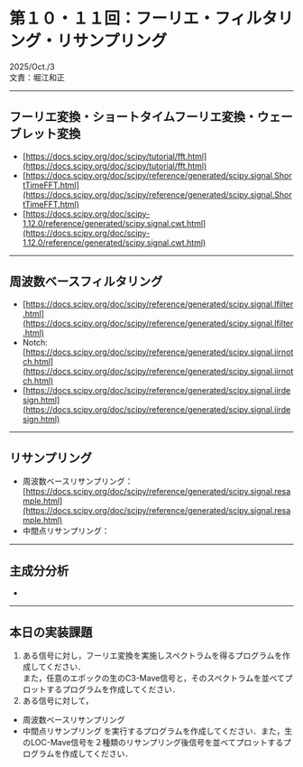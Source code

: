 # 第１０・１１回：フーリエ・フィルタリング・リサンプリング
2025/Oct./3  
文責：堀江和正

---

## フーリエ変換・ショートタイムフーリエ変換・ウェーブレット変換

- [https://docs.scipy.org/doc/scipy/tutorial/fft.html](https://docs.scipy.org/doc/scipy/tutorial/fft.html)
- [https://docs.scipy.org/doc/scipy/reference/generated/scipy.signal.ShortTimeFFT.html](https://docs.scipy.org/doc/scipy/reference/generated/scipy.signal.ShortTimeFFT.html)
- [https://docs.scipy.org/doc/scipy-1.12.0/reference/generated/scipy.signal.cwt.html](https://docs.scipy.org/doc/scipy-1.12.0/reference/generated/scipy.signal.cwt.html)

---

## 周波数ベースフィルタリング
- [https://docs.scipy.org/doc/scipy/reference/generated/scipy.signal.lfilter.html](https://docs.scipy.org/doc/scipy/reference/generated/scipy.signal.lfilter.html)
- Notch: [https://docs.scipy.org/doc/scipy/reference/generated/scipy.signal.iirnotch.html](https://docs.scipy.org/doc/scipy/reference/generated/scipy.signal.iirnotch.html)
- [https://docs.scipy.org/doc/scipy/reference/generated/scipy.signal.iirdesign.html](https://docs.scipy.org/doc/scipy/reference/generated/scipy.signal.iirdesign.html)

---

## リサンプリング

- 周波数ベースリサンプリング：[https://docs.scipy.org/doc/scipy/reference/generated/scipy.signal.resample.html](https://docs.scipy.org/doc/scipy/reference/generated/scipy.signal.resample.html)
- 中間点リサンプリング：

---

## 主成分分析
- 

---

## 本日の実装課題

1. ある信号に対し，フーリエ変換を実施しスペクトラムを得るプログラムを作成してください．  
また，任意のエポックの生のC3-Mave信号と，そのスペクトラムを並べてプロットするプログラムを作成してください．
2. ある信号に対して，
- 周波数ベースリサンプリング
- 中間点リサンプリング
を実行するプログラムを作成してください．また，生のLOC-Mave信号を２種類のリサンプリング後信号を並べてプロットするプログラムを作成してください．


